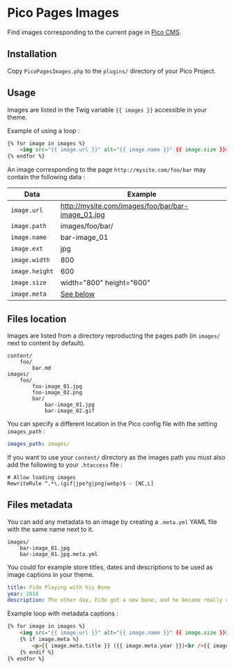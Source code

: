 # Pico Pages Images

Find images corresponding to the current page in [Pico CMS](http://picocms.org).

## Installation

Copy `PicoPagesImages.php` to the `plugins/` directory of your Pico Project.

## Usage

Images are listed in the Twig variable `{{ images }}` accessible in your theme.

Example of using a loop :

```html
{% for image in images %}
    <img src="{{ image.url }}" alt="{{ image.name }}" {{ image.size }}>
{% endfor %}
```
An image corresponding to the page `http://mysite.com/foo/bar` may contain the following data :

Data | Example
---|---
`image.url` | http://mysite.com/images/foo/bar/bar-image_01.jpg
`image.path` | images/foo/bar/
`image.name` | bar-image_01
`image.ext` | jpg
`image.width` | 800
`image.height` | 600
`image.size` | width="800" height="600"
`image.meta` | [See below](#files-metadata)

## Files location

Images are listed from a directory reproducting the pages path (in `images/` next to content by default).

    content/
        foo/
            bar.md
    images/
        foo/
            foo-image_01.jpg
            foo-image_02.png
            bar/
                bar-image_01.jpg
                bar-image_02.gif

You can specify a different location in the Pico config file with the setting `images_path` :

```yml
images_path: images/
```
If you want to use your `content/` directory as the images path  you must also add the following to your `.htaccess` file :

```
# Allow loading images
RewriteRule ^.*\.(gif|jpe?g|png|webp)$ - [NC,L]
```

## Files metadata

You can add any metadata to an image by creating a `.meta.yml` YAML file with the same name next to it.

    images/
        bar-image_01.jpg
        bar-image_01.jpg.meta.yml

You could for example store titles, dates and descriptions to be used as image captions in your theme.

```yml
title: Fido Playing with his Bone
year: 2018
description: The other day, Fido got a new bone, and he became really captivated by it.
```

Example loop with metadata captions :

```html
{% for image in images %}
    <img src="{{ image.url }}" alt="{{ image.name }}" {{ image.size }}>
    {% if image.meta %}
        <p>{{ image.meta.title }} ({{ image.meta.year }})<br />{{ image.meta.description }}</p>
    {% endif %}
{% endfor %}
```
